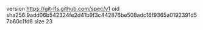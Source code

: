 version https://git-lfs.github.com/spec/v1
oid sha256:9add06b542324fe2d41b9f3c442876be508adc16f9365a0192391d57b60c1fd6
size 23
